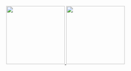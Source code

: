 <div align="center">
  <a href="https://github.com/gabriellima3">
    <img height="160em" src="https://github-readme-stats.vercel.app/api?username=gabriellima3&show_icons=true&theme=tokyonight&include_all_commits=true&count_private=true"/>
    <img height="160em" src="https://github-readme-stats.vercel.app/api/top-langs/?username=gabriellima3&layout=compact&langs_count=7&theme=tokyonight"/>
  </a>
</div>
